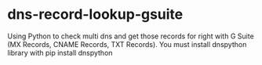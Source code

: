 # dns-record-lookup-gsuite
Using Python to check multi dns and get those records for right with G Suite (MX Records, CNAME Records, TXT Records).
You must install dnspython library with pip install dnspython
